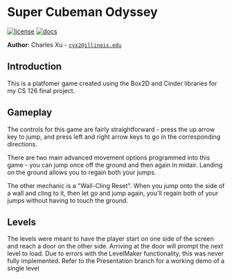 # Super Cubeman Odyssey

[![license](https://img.shields.io/badge/license-MIT-green)](LICENSE)
[![docs](https://img.shields.io/badge/docs-yes-brightgreen)](docs/README.md)


**Author**: Charles Xu - [`cyx2@illinois.edu`](mailto:cyx2@illinois.edu)

## Introduction

This is a platfomer game created using the Box2D and Cinder libraries for my CS 126 final project. 

## Gameplay

The controls for this game are fairly straightforward - press the up arrow key to jump, and press left and right arrow keys to go in the corresponding directions.

There are two main advanced movement options programmed into this game - you can jump once off the ground and then again in midair. Landing on the ground allows you to regain both your jumps.

The other mechanic is a "Wall-Cling Reset". When you jump onto the side of a wall and cling to it, then let go and jump again, you'll regain both of your jumps without having to touch the ground.

## Levels

The levels were meant to have the player start on one side of the screen and reach a door on the other side. Arriving at the door will prompt the next level to load. Due to errors with the LevelMaker functionality, this was never fully implemented. Refer to the Presentation branch for a working demo of a single level
